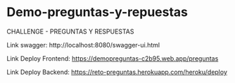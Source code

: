# Demo-preguntas-y-repuestas
CHALLENGE - PREGUNTAS Y RESPUESTAS

Link swagger:  http://localhost:8080/swagger-ui.html

Link Deploy Frontend:  https://demopreguntas-c2b95.web.app/preguntas

Link Deploy Backend: https://reto-preguntas.herokuapp.com/heroku/deploy

